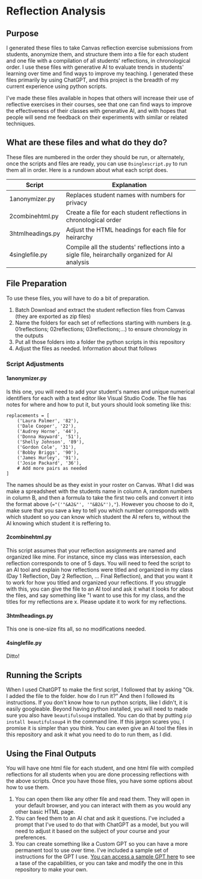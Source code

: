 # Reflection Analysis

## Purpose

I generated these files to take Canvas reflection exercise submissions from students, anonymize them, and structure them into a file for each student and one file with a compilation of all students' reflections, in chronological order. I use these files with generative AI to evaluate trends in students' learning over time and find ways to improve my teaching. I generated these files primarily by using ChatGPT, and this project is the breadth of my current experience using python scripts.

I've made these files available in hopes that others will increase their use of reflective exercises in their courses, see that one can find ways to improve the effectiveness of their classes with generative AI, and with hopes that people will send me feedback on their experiments with similar or related techniques.

## What are these files and what do they do?

These files are numbered in the order they should be run, or alternately, once the scripts and files are ready, you can use `0singlescript.py` to run them all in order. Here is a rundown about what each script does.

| Script | Explanation |
| ----------- | ----------- |
| 1anonymizer.py | Replaces student names with numbers for privacy |
| 2combinehtml.py | Create a file for each student reflections in chronological order |
| 3htmlheadings.py | Adjust the HTML headings for each file for heirarchy |
| 4singlefile.py | Compile all the students' reflections into a sigle file, heirarchally organized for AI analysis |


## File Preparation

To use these files, you will have to do a bit of preparation.

1. Batch Download and extract the student reflection files from Canvas (they are exported as zip files)
2. Name the folders for each set of reflections starting with numbers (e.g. 01reflections; 02reflections; 03reflections;...) to ensure chronology in the outputs
3. Put all those folders into a folder the python scripts in this repository
4. Adjust the files as needed. Information about that follows

### Script Adjustments

#### 1anonymizer.py

Is this one, you will need to add your student's names and unique numerical identifiers for each with a text editor like Visual Studio Code. The file has notes for where and how to put it, but yours should look someting like this:

```
replacements = [
    ('Laura Palmer', '82'),
    ('Dale Cooper', '22'),
    ('Audrey Horne', '44'),
    ('Donna Hayward', '51'),
    ('Shelly Johnson', '89'),
    ('Gordon Cole', '31'),
    ('Bobby Briggs', '90'),
    ('James Hurley', '91'),
    ('Josie Packard', '36'),
    # Add more pairs as needed
]
```

The names should be as they exist in your roster on Canvas. What I did was make a spreadsheet with the students name in column A, random numbers in column B, and then a formula to take the first two cells and convert it into the format above (`="('"&A2&"', '"&B2&"'),"`). However you choose to do it, make sure that you save a key to tell you which number corresponds with which student so _you_ can know which student the AI refers to, without the AI knowing which student it is reffering to.

#### 2combinehtml.py

This script assumes that your reflection assignments are named and organized like mine. For instance, since my class was intersession, each reflection corresponds to one of 5 days. You will need to feed the script to an AI tool and explain how reflections were titled and organized in my class (Day 1 Reflection, Day 2 Reflection, ... Final Reflection), and that you want it to work for how you titled and organized your reflections. If you struggle with this, you can give the file to an AI tool and ask it what it looks for about the files, and say something like "I want to use this for my class, and the titles for my reflections are x. Please update it to work for my reflections.

#### 3htmlheadings.py

This one is one-size fits all, so no modifications needed.

#### 4singlefile.py

Ditto!

## Running the Scripts

When I used ChatGPT to make the first script, I followed that by asking "Ok. I added the file to the folder. how do I run it?” And then I followed its instructions. If you don't know how to run python scripts, like I didn't, it is easily googleable. Beyond having python installed, you will need to made sure you also have `beautifulsoup4` installed. You can do that by putting `pip install beautifulsoup4` in the command line. If this jargon scares you, I promise it is simpler than you think. You can even give an AI tool the files in this repository and ask it what you need to do to run them, as I did.

## Using the Final Outputs

You will have one html file for each student, and one html file with compiled reflections for all students when you are done processing reflections with the above scripts. Once you have those files, you have some options about how to use them.

1. You can open them like any other file and read them. They will open in your default browser, and you can interact with them as you would any other basic HTML page.
2. You can feed them to an AI chat and ask it questions. I've included a prompt that I've used to do that with ChatGPT as a model, but you will need to adjust it based on the subject of your course and your preferences.
3. You can create something like a Custom GPT so you can have a more permanent tool to use over time. I've included a sample set of instructions for the GPT I use. [You can access a sample GPT here](https://chatgpt.com/g/g-vIcMYYOYn-legal-research-reflection-analyst) to see a tase of the capabilities, or you can take and modify the one in this repository to make your own.

